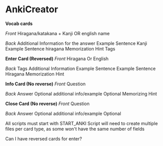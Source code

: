 # AnkiCreator

**Vocab cards**

*Front*
Hiragana/katakana + Kanji OR english name

*Back*
Additional Information for the answer
Example Sentence Kanji
Example Sentence hiragana
Memorization Hint
Tags

**Enter Card (Reversed)**
*Front*
Hiragana Or English

*Back*
Tags
Additional Information
Example Sentence
Example Sentence Hiragana
Memorization Hint

**Info Card (No reverse)**
*Front*
Question

*Back*
Answer
Optional additional info/example
Optional Memorizing Hint

**Close Card (No reverse)**
*Front*
Question

*Back*
Answer
Optional additional info/example
Optional 





All scripts must start with START_ANKI
Script will need to create multiple files per card type, as some won't have the same number of fields

Can I have reversed cards for enter?
